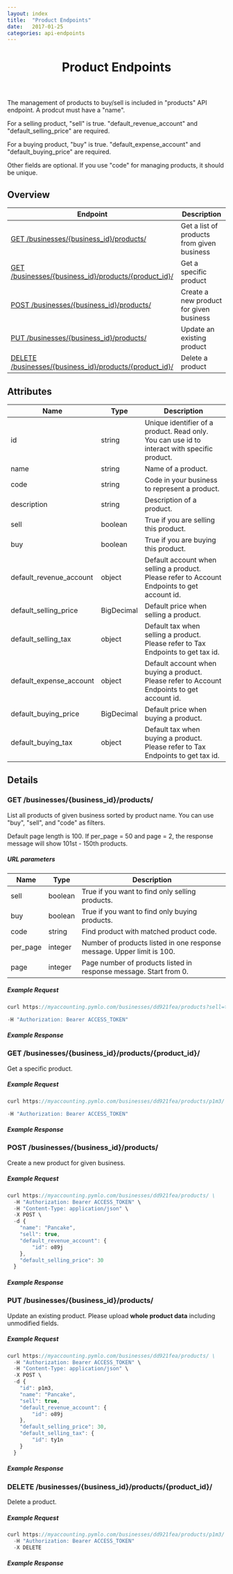 ```yaml
---
layout: index
title:  "Product Endpoints"
date:   2017-01-25
categories: api-endpoints
---
```


<header>
<h1>Product Endpoints</h1>
</header>

The management of products to buy/sell is included in "products" API endpoint. A prodcut must have a "name".

For a selling product, "sell" is true. "default_revenue_account" and "default_selling_price" are required. 

For a buying product, "buy" is true. "default_expense_account" and "default_buying_price" are required. 

Other fields are optional. If you use "code" for managing products, it should be unique.

## Overview
| Endpoint                                                        |  Description  |
| -------------                                                   | ----- |
| [GET /businesses/{business_id}/products/](#get-businessesbusiness_idproducts) | Get a list of products from given business |
| [GET /businesses/{business_id}/products/{product_id}/](#get-businessesbusiness_idproductsproduct_id) |  Get a specific product |
| [POST /businesses/{business_id}/products/](#post-businessesbusiness_idproducts) |  Create a new product for given business |
| [PUT /businesses/{business_id}/products/](#put-businessesbusiness_idproducts) |  Update an existing product |
| [DELETE /businesses/{business_id}/products/{product_id}/](#delete-businessesbusiness_idproductsproduct_id) |  Delete a product |  

## Attributes
| Name                              | Type          | Description                                   |
| -------------                     | -----         | -----                                         |
| id                                | string        | Unique identifier of a product. Read only. You can use id to interact with specific product. |
| name                              | string        | Name of a product.                            |
| code                              | string        | Code in your business to represent a product. |
| description                       | string        | Description of a product.                     |
| sell                              | boolean       | True if you are selling this product.         |
| buy                               | boolean       | True if you are buying this product.          |
| default_revenue_account           | object        | Default account when selling a product. Please refer to Account Endpoints to get account id. |
| default_selling_price             | BigDecimal    | Default price when selling a product. |
| default_selling_tax               | object        | Default tax when selling a product. Please refer to Tax Endpoints to get tax id. |
| default_expense_account           | object        | Default account when buying a product. Please refer to Account Endpoints to get account id. |
| default_buying_price              | BigDecimal    | Default price when buying a product. |
| default_buying_tax                | object        | Default tax when buying a product. Please refer to Tax Endpoints to get tax id. |

## Details
### GET /businesses/{business_id}/products/
List all products of given business sorted by product name. You can use "buy", "sell", and "code" as filters.

Default page length is 100. If per_page = 50 and page = 2, the response message will show 101st - 150th products. 

##### URL parameters
| Name                              | Type          | Description                                   |
| -------------                     | -----         | -----                                         |
| sell                              | boolean       | True if you want to find only selling products. |
| buy                               | boolean       | True if you want to find only buying products. |
| code                              | string        | Find product with matched product code.     |
| per_page                          | integer       | Number of products listed in one response message. Upper limit is 100. |
| page                              | integer       | Page number of products listed in response message. Start from 0. |

##### Example Request
```JavaScript
curl https://myaccounting.pymlo.com/businesses/dd921fea/products?sell=true&per_page=50&page=2 \

-H "Authorization: Bearer ACCESS_TOKEN"
```

##### Example Response


### GET /businesses/{business_id}/products/{product_id}/
Get a specific product.

##### Example Request
```JavaScript
curl https://myaccounting.pymlo.com/businesses/dd921fea/products/p1m3/ \ 

-H "Authorization: Bearer ACCESS_TOKEN"
```

##### Example Response


### POST /businesses/{business_id}/products/ 
Create a new product for given business.


##### Example Request
```JavaScript
curl https://myaccounting.pymlo.com/businesses/dd921fea/products/ \
  -H "Authorization: Bearer ACCESS_TOKEN" \
  -H "Content-Type: application/json" \
  -X POST \
  -d {
    "name": "Pancake",
    "sell": true,
    "default_revenue_account": {
        "id": o89j
    },
    "default_selling_price": 30
  }
```
##### Example Response


### PUT /businesses/{business_id}/products/
Update an existing product. Please upload **whole product data** including unmodified fields.


##### Example Request
```JavaScript
curl https://myaccounting.pymlo.com/businesses/dd921fea/products/ \
  -H "Authorization: Bearer ACCESS_TOKEN" \
  -H "Content-Type: application/json" \
  -X POST \
  -d {
    "id": p1m3,
    "name": "Pancake",
    "sell": true,
    "default_revenue_account": {
        "id": o89j
    },
    "default_selling_price": 30,
    "default_selling_tax": {
        "id": ty1n
    }
  }
```

##### Example Response


### DELETE /businesses/{business_id}/products/{product_id}/
Delete a product.


##### Example Request
```JavaScript
curl https://myaccounting.pymlo.com/businesses/dd921fea/products/p1m3/ \
  -H "Authorization: Bearer ACCESS_TOKEN"
  -X DELETE
```

##### Example Response

